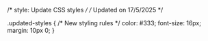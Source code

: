 /* style: Update CSS styles */
/* Updated on 17/5/2025 */

.updated-styles {
  /* New styling rules */
  color: #333;
  font-size: 16px;
  margin: 10px 0;
}
